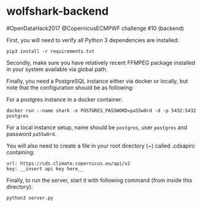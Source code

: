 # wolfshark-backend
#OpenDataHack2017 @CopernicusECMPWF challenge #10 (backend)

First, you will need to verify all Python 3 dependencies are installed:

```
pip3 install -r requirements.txt
```

Secondly, make sure you have relatively recent FFMPEG package installed in your
system available via global path.

Finally, you need a PostgreSQL instance either via docker or locally, but
note that the configuration should be as following:

For a postgres instance in a docker container:

```
docker run --name shark -e POSTGRES_PASSWORD=pa55w0rd -d -p 5432:5432 postgres
```

For a local instance setup, name should be `postgres`, user `postgres` and
password `pa55w0rd`.

You will also need to create a file in your root directory (~) called .cdsapirc
containing:

```
url: https://cds.climate.copernicus.eu/api/v2
key: __insert api key here__
```

Finally, to run the server, start it with following command (from inside this
directory):

```
python3 server.py
```

